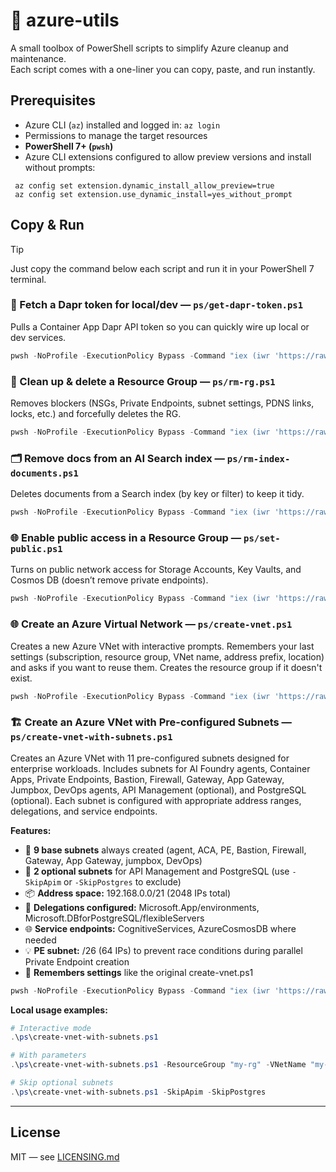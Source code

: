 # 🚀 azure-utils

A small toolbox of PowerShell scripts to simplify Azure cleanup and maintenance.  
Each script comes with a one-liner you can copy, paste, and run instantly.

## Prerequisites
- Azure CLI (`az`) installed and logged in: `az login`
- Permissions to manage the target resources
- **PowerShell 7+ (`pwsh`)**
- Azure CLI extensions configured to allow preview versions and install without prompts:
 ```
  az config set extension.dynamic_install_allow_preview=true
  az config set extension.use_dynamic_install=yes_without_prompt
```

## Copy & Run
> [!Tip]  
> Just copy the command below each script and run it in your PowerShell 7 terminal.

### 🔑 Fetch a Dapr token for local/dev — `ps/get-dapr-token.ps1`

Pulls a Container App Dapr API token so you can quickly wire up local or dev services.

```powershell
pwsh -NoProfile -ExecutionPolicy Bypass -Command "iex (iwr 'https://raw.githubusercontent.com/placerda/azure-utils/main/ps/get-dapr-token.ps1').Content"
```

### 🧹 Clean up & delete a Resource Group — `ps/rm-rg.ps1`

Removes blockers (NSGs, Private Endpoints, subnet settings, PDNS links, locks, etc.) and forcefully deletes the RG.

```powershell
pwsh -NoProfile -ExecutionPolicy Bypass -Command "iex (iwr 'https://raw.githubusercontent.com/placerda/azure-utils/main/ps/rm-rg.ps1').Content"
```

### 🗂️ Remove docs from an AI Search index — `ps/rm-index-documents.ps1`

Deletes documents from a Search index (by key or filter) to keep it tidy.

```powershell
pwsh -NoProfile -ExecutionPolicy Bypass -Command "iex (iwr 'https://raw.githubusercontent.com/placerda/azure-utils/main/ps/rm-index-documents.ps1').Content"
```

### 🌐 Enable public access in a Resource Group — `ps/set-public.ps1`
Turns on public network access for Storage Accounts, Key Vaults, and Cosmos DB (doesn’t remove private endpoints).

```powershell
pwsh -NoProfile -ExecutionPolicy Bypass -Command "iex (iwr 'https://raw.githubusercontent.com/placerda/azure-utils/main/ps/set-public.ps1').Content"
````

### 🌐 Create an Azure Virtual Network — `ps/create-vnet.ps1`

Creates a new Azure VNet with interactive prompts. Remembers your last settings (subscription, resource group, VNet name, address prefix, location) and asks if you want to reuse them. Creates the resource group if it doesn't exist.

```powershell
pwsh -NoProfile -ExecutionPolicy Bypass -Command "iex (iwr 'https://raw.githubusercontent.com/placerda/azure-utils/main/ps/create-vnet.ps1').Content"
```

### 🏗️ Create an Azure VNet with Pre-configured Subnets — `ps/create-vnet-with-subnets.ps1`

Creates an Azure VNet with 11 pre-configured subnets designed for enterprise workloads. Includes subnets for AI Foundry agents, Container Apps, Private Endpoints, Bastion, Firewall, Gateway, App Gateway, Jumpbox, DevOps agents, API Management (optional), and PostgreSQL (optional). Each subnet is configured with appropriate address ranges, delegations, and service endpoints.

**Features:**
- 🎯 **9 base subnets** always created (agent, ACA, PE, Bastion, Firewall, Gateway, App Gateway, jumpbox, DevOps)
- 🔧 **2 optional subnets** for API Management and PostgreSQL (use `-SkipApim` or `-SkipPostgres` to exclude)
- 📦 **Address space:** 192.168.0.0/21 (2048 IPs total)
- 🔐 **Delegations configured:** Microsoft.App/environments, Microsoft.DBforPostgreSQL/flexibleServers
- 🌐 **Service endpoints:** CognitiveServices, AzureCosmosDB where needed
- 💡 **PE subnet:** /26 (64 IPs) to prevent race conditions during parallel Private Endpoint creation
- 💾 **Remembers settings** like the original create-vnet.ps1

```powershell
pwsh -NoProfile -ExecutionPolicy Bypass -Command "iex (iwr 'https://raw.githubusercontent.com/placerda/azure-utils/main/ps/create-vnet-with-subnets.ps1').Content"
```

**Local usage examples:**
```powershell
# Interactive mode
.\ps\create-vnet-with-subnets.ps1

# With parameters
.\ps\create-vnet-with-subnets.ps1 -ResourceGroup "my-rg" -VNetName "my-vnet"

# Skip optional subnets
.\ps\create-vnet-with-subnets.ps1 -SkipApim -SkipPostgres
```

---

## License

MIT — see [LICENSING.md](./LICENSING.md)
